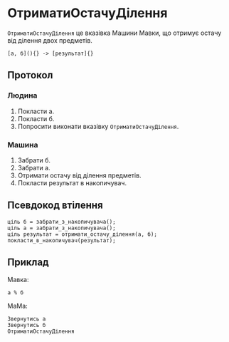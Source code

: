 # ОтриматиОстачуДілення

`ОтриматиОстачуДілення` <keyword>це</keyword> вказівка <subject>Машини Мавки</subject>, що отримує остачу від ділення двох предметів.

```
[а, б](){} -> [результат]{}
```

## Протокол

### Людина

1. Покласти а.
2. Покласти б.
3. Попросити виконати вказівку `ОтриматиОстачуДілення`.

### Машина

1. Забрати б.
2. Забрати а.
3. Отримати остачу від ділення предметів.
4. Покласти результат в накопичувач.

## Псевдокод втілення

```ціль
ціль б = забрати_з_накопичувача();
ціль а = забрати_з_накопичувача();
ціль результат = отримати_остачу_ділення(а, б);
покласти_в_накопичувач(результат);
```

## Приклад

<subject>Мавка</subject>:

```мавка
а % б
```

<subject>МаМа</subject>:

```мама
Звернутись а
Звернутись б
ОтриматиОстачуДілення
```